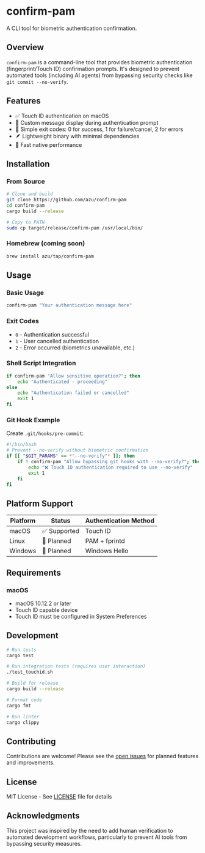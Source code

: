 # confirm-pam

A CLI tool for biometric authentication confirmation.

## Overview

`confirm-pam` is a command-line tool that provides biometric authentication (fingerprint/Touch ID) confirmation prompts. It's designed to prevent automated tools (including AI agents) from bypassing security checks like `git commit --no-verify`.

## Features

- ✅ Touch ID authentication on macOS
- 🔐 Custom message display during authentication prompt
- 🚦 Simple exit codes: 0 for success, 1 for failure/cancel, 2 for errors
- 🪶 Lightweight binary with minimal dependencies
- 🚀 Fast native performance

## Installation

### From Source

```bash
# Clone and build
git clone https://github.com/azu/confirm-pam
cd confirm-pam
cargo build --release

# Copy to PATH
sudo cp target/release/confirm-pam /usr/local/bin/
```

### Homebrew (coming soon)

```bash
brew install azu/tap/confirm-pam
```

## Usage

### Basic Usage

```bash
confirm-pam "Your authentication message here"
```

### Exit Codes

- `0` - Authentication successful
- `1` - User cancelled authentication
- `2` - Error occurred (biometrics unavailable, etc.)

### Shell Script Integration

```bash
if confirm-pam "Allow sensitive operation?"; then
    echo "Authenticated - proceeding"
else
    echo "Authentication failed or cancelled"
    exit 1
fi
```

### Git Hook Example

Create `.git/hooks/pre-commit`:

```bash
#!/bin/bash
# Prevent --no-verify without biometric confirmation
if [[ "$GIT_PARAMS" == *"--no-verify"* ]]; then
    if ! confirm-pam "Allow bypassing git hooks with --no-verify?"; then
        echo "❌ Touch ID authentication required to use --no-verify"
        exit 1
    fi
fi
```

## Platform Support

| Platform | Status | Authentication Method |
|----------|--------|---------------------|
| macOS    | ✅ Supported | Touch ID |
| Linux    | 🚧 Planned | PAM + fprintd |
| Windows  | 🚧 Planned | Windows Hello |

## Requirements

### macOS
- macOS 10.12.2 or later
- Touch ID capable device
- Touch ID must be configured in System Preferences

## Development

```bash
# Run tests
cargo test

# Run integration tests (requires user interaction)
./test_touchid.sh

# Build for release
cargo build --release

# Format code
cargo fmt

# Run linter
cargo clippy
```

## Contributing

Contributions are welcome! Please see the [open issues](https://github.com/azu/confirm-pam/issues) for planned features and improvements.

## License

MIT License - See [LICENSE](LICENSE) file for details

## Acknowledgments

This project was inspired by the need to add human verification to automated development workflows, particularly to prevent AI tools from bypassing security measures.